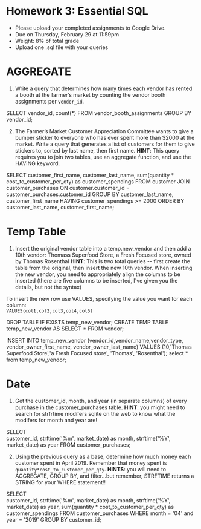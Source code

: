 # Homework 3: Essential SQL

- Please upload your completed assignments to Google Drive.
-  	Due on Thursday, February 29 at 11:59pm
-  	Weight: 8% of total grade
-  	Upload one .sql file with your queries

# AGGREGATE
1. Write a query that determines how many times each vendor has rented a booth at the farmer’s market by counting the vendor booth assignments per `vendor_id`.

SELECT vendor_id, count(*) 
FROM vendor_booth_assignments 
GROUP BY vendor_id;

2. The Farmer’s Market Customer Appreciation Committee wants to give a bumper sticker to everyone who has ever spent more than $2000 at the market. Write a query that generates a list of customers for them to give stickers to, sorted by last name, then first name. 
**HINT**: This query requires you to join two tables, use an aggregate function, and use the HAVING keyword.

SELECT 
customer_first_name, 
customer_last_name, 
sum(quantity * cost_to_customer_per_qty) as customer_spendings 
FROM customer
JOIN customer_purchases ON customer.customer_id = customer_purchases.customer_id
GROUP BY customer_last_name, customer_first_name
HAVING customer_spendings >= 2000
ORDER BY customer_last_name, customer_first_name;

# Temp Table
1. Insert the original vendor table into a temp.new_vendor and then add a 10th vendor: Thomass Superfood Store, a Fresh Focused store, owned by Thomas Rosenthal
**HINT**: This is two total queries -- first create the table from the original, then insert the new 10th vendor. When inserting the new vendor, you need to appropriately align the columns to be inserted (there are five columns to be inserted, I've given you the details, but not the syntax)

To insert the new row use VALUES, specifying the value you want for each column:  
`VALUES(col1,col2,col3,col4,col5)`

DROP TABLE IF EXISTS temp_new_vendor;
CREATE TEMP TABLE temp_new_vendor AS
SELECT * FROM vendor;

INSERT INTO temp_new_vendor (vendor_id,vendor_name,vendor_type, vendor_owner_first_name, vendor_owner_last_name) VALUES 
 (10,'Thomas Superfood Store','a Fresh Focused store', 'Thomas', 'Rosenthal');
select * from temp_new_vendor;

# Date
1. Get the customer_id, month, and year (in separate columns) of every purchase in the customer_purchases table.
**HINT**: you might need to search for strfrtime modifers sqlite on the web to know what the modifers for month and year are!

SELECT  
customer_id, 
strftime('%m', market_date) as month, 
strftime('%Y', market_date) as year
FROM customer_purchases;

2. Using the previous query as a base, determine how much money each customer spent in April 2019. Remember that money spent is `quantity*cost_to_customer_per_qty`.
**HINTS**: you will need to AGGREGATE, GROUP BY, and filter...but remember, STRFTIME returns a STRING for your WHERE statement!!

SELECT  
customer_id, 
strftime('%m', market_date) as month, 
strftime('%Y', market_date) as year,
sum(quantity * cost_to_customer_per_qty) as customer_spendings 
FROM customer_purchases
WHERE month = '04' and year = '2019'
GROUP BY customer_id;


